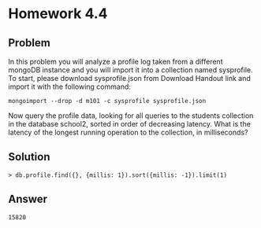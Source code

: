 # Homework 4.4

## Problem

In this problem you will analyze a profile log taken from a different mongoDB instance and you will import it into a collection named sysprofile. To start, please download sysprofile.json from Download Handout link and import it with the following command:
```
mongoimport --drop -d m101 -c sysprofile sysprofile.json
```
Now query the profile data, looking for all queries to the students collection in the database school2, sorted in order of decreasing latency. What is the latency of the longest running operation to the collection, in milliseconds?

## Solution

```
> db.profile.find({}, {millis: 1}).sort({millis: -1}).limit(1)

```
## Answer
```
15820
```